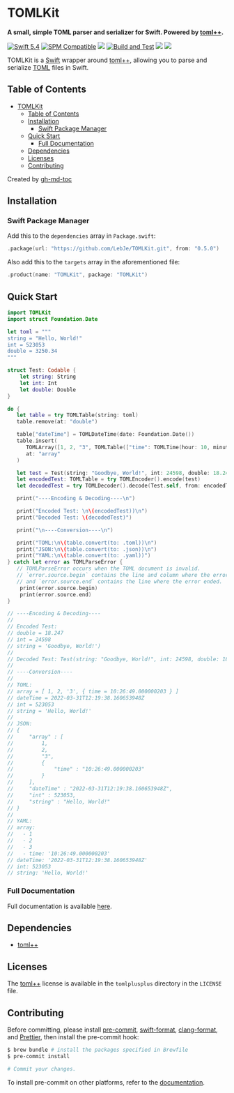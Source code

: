 # TOMLKit

**A small, simple TOML parser and serializer for Swift. Powered by [toml++](https://github.com/marzer/tomlplusplus/).**

[![Swift 5.4](https://img.shields.io/badge/Swift-5.4-brightgreen?logo=swift)](https://swift.org)
[![SPM Compatible](https://img.shields.io/badge/SPM-compatible-brightgreen.svg)](https://swift.org/package-manager)
[![](https://img.shields.io/github/v/tag/LebJe/TOMLKit)](https://github.com/LebJe/TOMLKit/releases)
[![Build and Test](https://github.com/LebJe/TOMLKit/workflows/Build%20and%20Test/badge.svg)](https://github.com/LebJe/TOMLKit/actions?query=workflow%3A%22Build+and+Test%22)
[![](https://img.shields.io/endpoint?url=https%3A%2F%2Fswiftpackageindex.com%2Fapi%2Fpackages%2FLebJe%2FTOMLKit%2Fbadge%3Ftype%3Dswift-versions)](https://swiftpackageindex.com/LebJe/TOMLKit)
[![](https://img.shields.io/endpoint?url=https%3A%2F%2Fswiftpackageindex.com%2Fapi%2Fpackages%2FLebJe%2FTOMLKit%2Fbadge%3Ftype%3Dplatforms)](https://swiftpackageindex.com/LebJe/TOMLKit)

TOMLKit is a [Swift](https://swift.org) wrapper around [toml++](https://github.com/marzer/tomlplusplus/), allowing you to parse and serialize [TOML](https://toml.io) files in Swift.

## Table of Contents

<!--ts-->

-   [TOMLKit](#tomlkit)
    -   [Table of Contents](#table-of-contents)
    -   [Installation](#installation)
        -   [Swift Package Manager](#swift-package-manager)
    -   [Quick Start](#quick-start)
        -   [Full Documentation](#full-documentation)
    -   [Dependencies](#dependencies)
    -   [Licenses](#licenses)
    -   [Contributing](#contributing)

<!-- Added by: lebje, at: Tue Jan 18 10:50:45 EST 2022 -->

<!--te-->

Created by [gh-md-toc](https://github.com/ekalinin/github-markdown-toc)

## Installation

### Swift Package Manager

Add this to the `dependencies` array in `Package.swift`:

```swift
.package(url: "https://github.com/LebJe/TOMLKit.git", from: "0.5.0")
```

Also add this to the `targets` array in the aforementioned file:

```swift
.product(name: "TOMLKit", package: "TOMLKit")
```

## Quick Start

```swift
import TOMLKit
import struct Foundation.Date

let toml = """
string = "Hello, World!"
int = 523053
double = 3250.34
"""

struct Test: Codable {
    let string: String
    let int: Int
    let double: Double
}

do {
   let table = try TOMLTable(string: toml)
   table.remove(at: "double")

   table["dateTime"] = TOMLDateTime(date: Foundation.Date())
   table.insert(
      TOMLArray([1, 2, "3", TOMLTable(["time": TOMLTime(hour: 10, minute: 26, second: 49, nanoSecond: 203)])]),
      at: "array"
   )

   let test = Test(string: "Goodbye, World!", int: 24598, double: 18.247)
   let encodedTest: TOMLTable = try TOMLEncoder().encode(test)
   let decodedTest = try TOMLDecoder().decode(Test.self, from: encodedTest)

   print("----Encoding & Decoding----\n")

   print("Encoded Test: \n\(encodedTest))\n")
   print("Decoded Test: \(decodedTest)")

   print("\n----Conversion----\n")

   print("TOML:\n\(table.convert(to: .toml))\n")
   print("JSON:\n\(table.convert(to: .json))\n")
   print("YAML:\n\(table.convert(to: .yaml))")
} catch let error as TOMLParseError {
   // TOMLParseError occurs when the TOML document is invalid.
   // `error.source.begin` contains the line and column where the error started,
   // and `error.source.end` contains the line where the error ended.
    print(error.source.begin)
    print(error.source.end)
}

// ----Encoding & Decoding----
//
// Encoded Test:
// double = 18.247
// int = 24598
// string = 'Goodbye, World!')
//
// Decoded Test: Test(string: "Goodbye, World!", int: 24598, double: 18.247)
//
// ----Conversion----
//
// TOML:
// array = [ 1, 2, '3', { time = 10:26:49.000000203 } ]
// dateTime = 2022-03-31T12:19:38.160653948Z
// int = 523053
// string = 'Hello, World!'
//
// JSON:
// {
//     "array" : [
//         1,
//         2,
//         "3",
//         {
//             "time" : "10:26:49.000000203"
//         }
//     ],
//     "dateTime" : "2022-03-31T12:19:38.160653948Z",
//     "int" : 523053,
//     "string" : "Hello, World!"
// }
//
// YAML:
// array:
//   - 1
//   - 2
//   - 3
//   - time: '10:26:49.000000203'
// dateTime: '2022-03-31T12:19:38.160653948Z'
// int: 523053
// string: 'Hello, World!'
```

### Full Documentation

Full documentation is available [here](https://lebje.github.io/TOMLKit/documentation/tomlkit/).

## Dependencies

-   [toml++](https://github.com/marzer/tomlplusplus/)

## Licenses

The [toml++](https://github.com/marzer/tomlplusplus/) license is available in the `tomlplusplus` directory in the `LICENSE` file.

## Contributing

Before committing, please install [pre-commit](https://pre-commit.com), [swift-format](https://github.com/nicklockwood/SwiftFormat), [clang-format](https://clang.llvm.org/docs/ClangFormat.html), and [Prettier](https://prettier.io), then install the pre-commit hook:

```bash
$ brew bundle # install the packages specified in Brewfile
$ pre-commit install

# Commit your changes.
```

To install pre-commit on other platforms, refer to the [documentation](https://pre-commit.com/#install).
